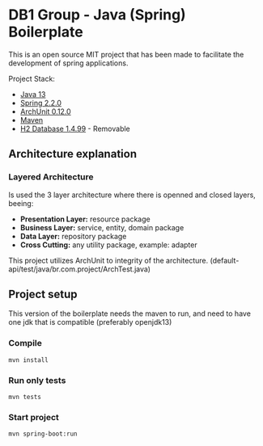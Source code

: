 # DB1 Group - Java (Spring) Boilerplate

This is an open source MIT project that has been made to facilitate the development of spring applications.

Project Stack:

 * [Java 13](https://www.oracle.com/technetwork/java/13-relnote-issues-5460548.html)
 * [Spring 2.2.0](https://spring.io)
 * [ArchUnit 0.12.0](https://www.archunit.org/userguide/html/000_Index.html)
 * [Maven](https://maven.apache.org/)
 * [H2 Database 1.4.99](https://www.h2database.com/html/main.html) - Removable
 
## Architecture explanation

### Layered Architecture

Is used the 3 layer architecture where there is openned and closed layers, beeing:
  * **Presentation Layer:** resource package
  * **Business Layer:** service, entity, domain package
  * **Data Layer:** repository package
  * **Cross Cutting:** any utility package, example: adapter
  
This project utilizes ArchUnit to integrity of the architecture. (default-api/test/java/br.com.project/ArchTest.java) 
  
## Project setup

This version of the boilerplate needs the maven to run, and need to have one jdk that is compatible (preferably openjdk13)

### Compile
```
mvn install
```

### Run only tests
```
mvn tests
```

### Start project
```
mvn spring-boot:run
```


